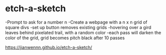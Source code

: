 # etch-a-sketch
 -Prompt to ask for a number n
 -Create a webpage with a n x n grid of square divs
 -set up button removes existing grids
 -hovering over a gird leaves behind pixelated trail, with a random color
 -each pass will darken the color of the grid, grid becomes pitch black after 10 passes

https://jianwennn.github.io/etch-a-sketch/
